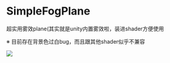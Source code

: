# SimpleFogPlane

超实用雾效plane(其实就是unity内置雾效啦，装进shader方便使用

※ 目前存在背景色过白bug，而且跟其他shader似乎不兼容

![](https://github.com/llapuras/ShaderLib/blob/master/Fog/Fog.gif)

